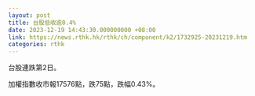 ```yaml
---
layout: post
title: 台股低收逾0.4%
date: 2023-12-19 14:43:30.000000000 +08:00
link: https://news.rthk.hk/rthk/ch/component/k2/1732925-20231219.htm
categories: rthk
---
```


台股連跌第2日。

加權指數收市報17576點，跌75點，跌幅0.43%。
